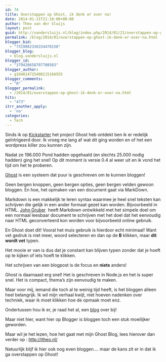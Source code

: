 ```yaml
---
id: 74
title: Overstappen op Ghost, ik denk er over na!
date: 2014-01-21T21:10:00+00:00
author: Theo van der Sluijs
layout: post
guid: http://vandersluijs.nl/blog/index.php/2014/01/21/overstappen-op-ghost-ik-denk-er-over-na/
permalink: /blog/2014/01/overstappen-op-ghost-ik-denk-er-over-na.html
blogger_bid:
  - "7319082336334478150"
blogger_blog:
  - blog.vandersluijs.nl
blogger_id:
  - "379420658707780583"
blogger_author:
  - g104814725400115166555
blogger_comments:
  - "0"
blogger_permalink:
  - /2014/01/overstappen-op-ghost-ik-denk-er-over-na.html
hits:
  - "473"
itrr_another_apply:
  - 'no'
categories:
  - Tech
---
```

Sinds ik op <a href="http://www.kickstarter.com/projects/johnonolan/ghost-just-a-blogging-platform" target="_blank">Kickstarter</a> het project Ghost heb ontdekt ben ik er redelijk geïntrigeerd door. Ik vroeg me lang af wat dit ging worden en of het een wordpress killer zou kunnen zijn.

Nadat ze 196.000 Pond hadden opgehaald (en slechts 25.000 nodig hadden) ging het snel! Op dit moment is versie 0.4 al weer uit en ik vond het tijd om het te proberen.  
<!--more-->

<a href="https://ghost.org/" target="_blank">Ghost</a> is een systeem dat puur is geschreven om te kunnen bloggen!

Geen bergen knoppen, geen bergen opties, geen bergen velden gewoon bloggen. En hoe, het opmaken van een document gaat via MarkDown.

Markdown is een makkelijk te leren syntax waarmee je heel snel teksten kan schrijven die gelijk in een ander formaat gezet kan worden. Bijvoorbeeld in HTML. <a href="http://daringfireball.net/" target="_blank">John Gruber</a> &nbsp;heeft Markdown ontwikkeld met het simpele doel om een normaal leesbaar document te schrijven met het doel dat het eenvoudig naar HTML geconverteerd kon worden voor bijvoorbeeld online gebruik.

En Ghost doet dit! Vooral het muis gebruik is hierdoor echt minimaal! Want vet gedruk is niet meer, woord selecteren en dan op de **B** klikken, maar **dit wordt vet** typen.

Het mooie er van is dus dat je constant kan blijven typen zonder dat je hoeft op te kijken of iets hoeft te klikken.

Het schrijven van een blogpost is de focus en **niets** anders!

Ghost is daarnaast erg snel! Het is geschreven in Node.js en het is super snel. Het is compact, thema&#8217;s zijn eenvoudig te maken.

Maar voor mij, iemand die toch al te weinig tijd heeft, is het bloggen alleen heel belangrijk. Ik wil mijn verhaal kwijt, niet hoeven nadenken over techniek, waar ik moet klikken hoe de opmaak moet enz.

Ondertussen hou ik er, je raad het al, een <a href="http://itheo.nl/" target="_blank">blog</a> over bij!

Maar niet hier, want hier op Blogger is bloggen toch een stuk moeilijker geworden.

Maar wil je het lezen, hoe het gaat met mijn Ghost Blog, lees hierover dan verder op :&nbsp;<http://itheo.nl/>

Natuurlijk blijf ik hier ook nog even bloggen&#8230;. maar de kans zit er in dat ik ga overstappen op Ghost!